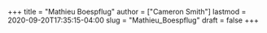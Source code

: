 +++
title = "Mathieu Boespflug"
author = ["Cameron Smith"]
lastmod = 2020-09-20T17:35:15-04:00
slug = "Mathieu_Boespflug"
draft = false
+++
